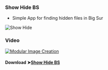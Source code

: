 ### Show Hide BS
- Simple App for finding hidden files in Big Sur

![Show Hide](https://user-images.githubusercontent.com/6248794/89104486-b4a77180-d3e7-11ea-9728-cf273cd0f3ec.png)


### Video

[![Modular Image Creation](https://i87.servimg.com/u/f87/17/99/48/98/68747410.png)](https://youtu.be/VjPbmkeFC0w)

#### Download ➤[Show Hide BS](https://github.com/chris1111/Show-Hide-BS/releases/tag/V1)
